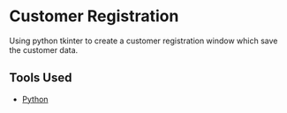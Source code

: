 # Customer Registration

Using python tkinter to create a customer registration window which save the customer data.

## Tools Used

- [Python](https://www.python.org/downloads/)